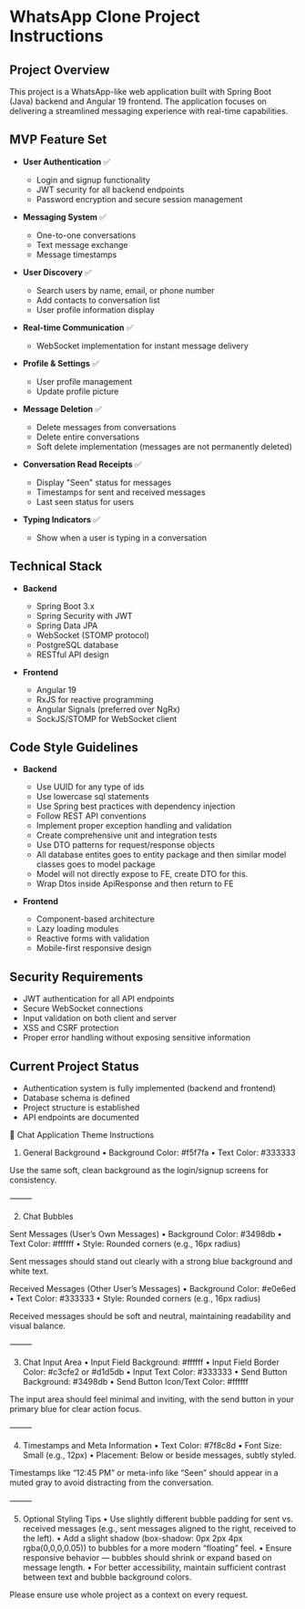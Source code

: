 # WhatsApp Clone Project Instructions

## Project Overview

This project is a WhatsApp-like web application built with Spring Boot (Java) backend and Angular 19 frontend. The application focuses on delivering a streamlined messaging experience with real-time capabilities.

## MVP Feature Set

-   **User Authentication** ✅

    -   Login and signup functionality
    -   JWT security for all backend endpoints
    -   Password encryption and secure session management

-   **Messaging System** ✅

    -   One-to-one conversations
    -   Text message exchange
    -   Message timestamps

-   **User Discovery** ✅

    -   Search users by name, email, or phone number
    -   Add contacts to conversation list
    -   User profile information display

-   **Real-time Communication** ✅

    -   WebSocket implementation for instant message delivery

-   **Profile & Settings** ✅

    -   User profile management
    -   Update profile picture

-   **Message Deletion** ✅

    -   Delete messages from conversations
    -   Delete entire conversations
    -   Soft delete implementation (messages are not permanently deleted)

-   **Conversation Read Receipts** ✅

    -   Display "Seen" status for messages
    -   Timestamps for sent and received messages
    -   Last seen status for users

-   **Typing Indicators** ✅
    -   Show when a user is typing in a conversation

## Technical Stack

-   **Backend**

    -   Spring Boot 3.x
    -   Spring Security with JWT
    -   Spring Data JPA
    -   WebSocket (STOMP protocol)
    -   PostgreSQL database
    -   RESTful API design

-   **Frontend**
    -   Angular 19
    -   RxJS for reactive programming
    -   Angular Signals (preferred over NgRx)
    -   SockJS/STOMP for WebSocket client

## Code Style Guidelines

-   **Backend**

    -   Use UUID for any type of ids
    -   Use lowercase sql statements
    -   Use Spring best practices with dependency injection
    -   Follow REST API conventions
    -   Implement proper exception handling and validation
    -   Create comprehensive unit and integration tests
    -   Use DTO patterns for request/response objects
    -   All database entites goes to entity package and then similar model classes goes to model package
    -   Model will not directly expose to FE, create DTO for this.
    -   Wrap Dtos inside ApiResponse and then return to FE

-   **Frontend**
    -   Component-based architecture
    -   Lazy loading modules
    -   Reactive forms with validation
    -   Mobile-first responsive design

## Security Requirements

-   JWT authentication for all API endpoints
-   Secure WebSocket connections
-   Input validation on both client and server
-   XSS and CSRF protection
-   Proper error handling without exposing sensitive information

## Current Project Status

-   Authentication system is fully implemented (backend and frontend)
-   Database schema is defined
-   Project structure is established
-   API endpoints are documented

🎨 Chat Application Theme Instructions

1. General Background
   • Background Color: #f5f7fa
   • Text Color: #333333

Use the same soft, clean background as the login/signup screens for consistency.

⸻

2. Chat Bubbles

Sent Messages (User’s Own Messages)
• Background Color: #3498db
• Text Color: #ffffff
• Style: Rounded corners (e.g., 16px radius)

Sent messages should stand out clearly with a strong blue background and white text.

Received Messages (Other User’s Messages)
• Background Color: #e0e6ed
• Text Color: #333333
• Style: Rounded corners (e.g., 16px radius)

Received messages should be soft and neutral, maintaining readability and visual balance.

⸻

3. Chat Input Area
   • Input Field Background: #ffffff
   • Input Field Border Color: #c3cfe2 or #d1d5db
   • Input Text Color: #333333
   • Send Button Background: #3498db
   • Send Button Icon/Text Color: #ffffff

The input area should feel minimal and inviting, with the send button in your primary blue for clear action focus.

⸻

4. Timestamps and Meta Information
   • Text Color: #7f8c8d
   • Font Size: Small (e.g., 12px)
   • Placement: Below or beside messages, subtly styled.

Timestamps like “12:45 PM” or meta-info like “Seen” should appear in a muted gray to avoid distracting from the conversation.

⸻

5. Optional Styling Tips
   • Use slightly different bubble padding for sent vs. received messages (e.g., sent messages aligned to the right, received to the left).
   • Add a slight shadow (box-shadow: 0px 2px 4px rgba(0,0,0,0.05)) to bubbles for a more modern “floating” feel.
   • Ensure responsive behavior — bubbles should shrink or expand based on message length.
   • For better accessibility, maintain sufficient contrast between text and bubble background colors.

Please ensure use whole project as a context on every request.
